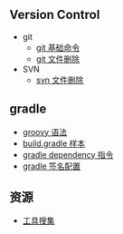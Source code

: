 ## Version Control

- git
  - [git 基础命令](./git_basic_notes.md)
  - [git 文件删除](./git_file_clean.md) 
- SVN
  - [svn 文件删除](./svn_file_clean.md)


## gradle
- [groovy 语法](./gradle/groovy_syntax.md)
- [build.gradle 样本](./gradle/build_demo.md)
- [gradle dependency 指令](./gradle/dependency_commands.md)
- [gradle 签名配置](./gradle/grdle_sign.md)

## 资源
- [工具搜集](./application_or_softwawre.md)